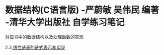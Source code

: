 # 数据结构(C语言版) -严蔚敏 吴伟民 编著 -清华大学出版社 自学练习笔记

对应书中的数据结构以及处理函数的实现

2.3[ 线性链表的链式表示和实现](https://github.com/Wangs121/-C-/List/LinearList.c)

